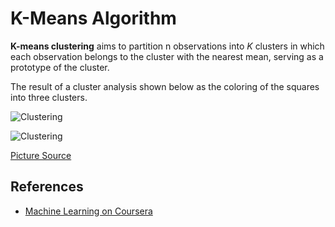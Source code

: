 # K-Means Algorithm

**K-means clustering** aims to partition n observations into _K_ clusters in which each observation belongs to the cluster with the nearest mean, serving as a prototype of the cluster.

The result of a cluster analysis shown below as the coloring of the squares into three clusters.

![Clustering](https://upload.wikimedia.org/wikipedia/commons/c/c8/Cluster-2.svg)

![Clustering](http://shabal.in/visuals/kmeans/random.gif)

[Picture Source](http://shabal.in/visuals/kmeans/6.html)

## References

- [Machine Learning on Coursera](https://www.coursera.org/learn/machine-learning)
